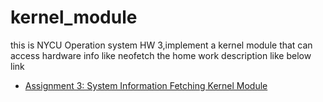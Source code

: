 # kernel_module
this is NYCU Operation system HW 3,implement a kernel module that can access hardware info like neofetch
the home work description like below link
- [Assignment 3: System Information Fetching Kernel Module](https://hackmd.io/@Cycatz/ryiENe4Oj)